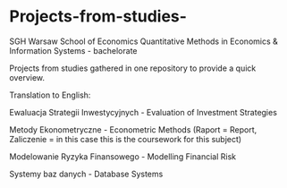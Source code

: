 # Projects-from-studies-
SGH Warsaw School of Economics Quantitative Methods in Economics &amp; Information Systems - bachelorate

Projects from studies gathered in one repository to provide a quick overview.

Translation to English:

Ewaluacja Strategii Inwestycyjnych - Evaluation of Investment Strategies

Metody Ekonometryczne - Econometric Methods (Raport = Report, Zaliczenie = in this case this is the coursework for this subject)

Modelowanie Ryzyka Finansowego - Modelling Financial Risk

Systemy baz danych - Database Systems
